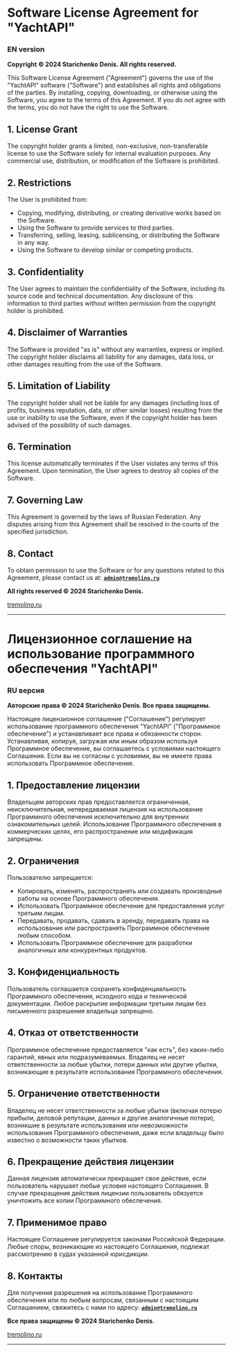 # Software License Agreement for "YachtAPI"

### EN version

**Copyright © 2024  Starichenko Denis. All rights reserved.**

This Software License Agreement ("Agreement") governs the use of the "YachtAPI" software ("Software") and establishes all rights and obligations of the parties. By installing, copying, downloading, or otherwise using the Software, you agree to the terms of this Agreement. If you do not agree with the terms, you do not have the right to use the Software.

## 1. License Grant
The copyright holder grants a limited, non-exclusive, non-transferable license to use the Software solely for internal evaluation purposes. Any commercial use, distribution, or modification of the Software is prohibited.

## 2. Restrictions
The User is prohibited from:
- Copying, modifying, distributing, or creating derivative works based on the Software.
- Using the Software to provide services to third parties.
- Transferring, selling, leasing, sublicensing, or distributing the Software in any way.
- Using the Software to develop similar or competing products.

## 3. Confidentiality
The User agrees to maintain the confidentiality of the Software, including its source code and technical documentation. Any disclosure of this information to third parties without written permission from the copyright holder is prohibited.

## 4. Disclaimer of Warranties
The Software is provided "as is" without any warranties, express or implied. The copyright holder disclaims all liability for any damages, data loss, or other damages resulting from the use of the Software.

## 5. Limitation of Liability
The copyright holder shall not be liable for any damages (including loss of profits, business reputation, data, or other similar losses) resulting from the use or inability to use the Software, even if the copyright holder has been advised of the possibility of such damages.

## 6. Termination
This license automatically terminates if the User violates any terms of this Agreement. Upon termination, the User agrees to destroy all copies of the Software.

## 7. Governing Law
This Agreement is governed by the laws of Russian Federation. Any disputes arising from this Agreement shall be resolved in the courts of the specified jurisdiction.

## 8. Contact
To obtain permission to use the Software or for any questions related to this Agreement, please contact us at: **[`admin@tremolino.ru`]()**

**All rights reserved © 2024 Starichenko Denis.**

[tremolino.ru]()

---

# Лицензионное соглашение на использование программного обеспечения "YachtAPI"

### RU версия

**Авторские права © 2024 Starichenko Denis. Все права защищены.**

Настоящее лицензионное соглашение ("Соглашение") регулирует использование программного обеспечения "YachtAPI" ("Программное обеспечение") и устанавливает все права и обязанности сторон. Устанавливая, копируя, загружая или иным образом используя Программное обеспечение, вы соглашаетесь с условиями настоящего Соглашения. Если вы не согласны с условиями, вы не имеете права использовать Программное обеспечение.

## 1. Предоставление лицензии
Владельцем авторских прав предоставляется ограниченная, неисключительная, непередаваемая лицензия на использование Программного обеспечения исключительно для внутренних ознакомительных целей. Использование Программного обеспечения в коммерческих целях, его распространение или модификация запрещены.

## 2. Ограничения
Пользователю запрещается:
- Копировать, изменять, распространять или создавать производные работы на основе Программного обеспечения.
- Использовать Программное обеспечение для предоставления услуг третьим лицам.
- Передавать, продавать, сдавать в аренду, передавать права на использование или распространять Программное обеспечение любым способом.
- Использовать Программное обеспечение для разработки аналогичных или конкурентных продуктов.

## 3. Конфиденциальность
Пользователь соглашается сохранять конфиденциальность Программного обеспечения, исходного кода и технической документации. Любое раскрытие информации третьим лицам без письменного разрешения владельца запрещено.

## 4. Отказ от ответственности
Программное обеспечение предоставляется "как есть", без каких-либо гарантий, явных или подразумеваемых. Владелец не несет ответственности за любые убытки, потери данных или другие убытки, возникающие в результате использования Программного обеспечения.

## 5. Ограничение ответственности
Владелец не несет ответственности за любые убытки (включая потерю прибыли, деловой репутации, данных и другие аналогичные потери), возникшие в результате использования или невозможности использования Программного обеспечения, даже если владельцу было известно о возможности таких убытков.

## 6. Прекращение действия лицензии
Данная лицензия автоматически прекращает свое действие, если пользователь нарушает любые условия настоящего Соглашения. В случае прекращения действия лицензии пользователь обязуется уничтожить все копии Программного обеспечения.

## 7. Применимое право
Настоящее Соглашение регулируется законами Российской Федерации. Любые споры, возникающие из настоящего Соглашения, подлежат рассмотрению в судах указанной юрисдикции.

## 8. Контакты
Для получения разрешения на использование Программного обеспечения или по любым вопросам, связанным с настоящим Соглашением, свяжитесь с нами по адресу: **[`admin@tremolino.ru`]()**

**Все права защищены © 2024 Starichenko Denis.**

[tremolino.ru]()

---

